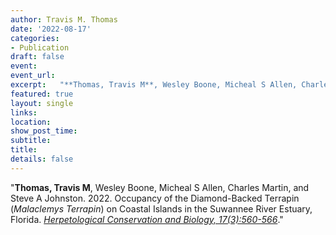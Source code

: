 ```yaml
---
author: Travis M. Thomas
date: '2022-08-17'
categories:
- Publication
draft: false
event: 
event_url: 
excerpt:   "**Thomas, Travis M**, Wesley Boone, Micheal S Allen, Charles Martin, and Steve A Johnston. 2022. Occupancy of the Diamond-Backed Terrapin (*Malaclemys Terrapin*) on Coastal Islands in the Suwannee River Estuary, Florida. [*Herpetological Conservation and Biology, 17(3):560-566*](https://www.herpconbio.org/Volume_17/Issue_3/Thomas_etal_2022.pdf)."
featured: true
layout: single
links:
location: 
show_post_time: 
subtitle:   
title:
details: false
---
```


"**Thomas, Travis M**, Wesley Boone, Micheal S Allen, Charles Martin, and Steve A Johnston. 2022. Occupancy of the Diamond-Backed Terrapin (*Malaclemys Terrapin*) on Coastal Islands in the Suwannee River Estuary, Florida. [*Herpetological Conservation and Biology, 17(3):560-566*](https://www.herpconbio.org/Volume_17/Issue_3/Thomas_etal_2022.pdf)."